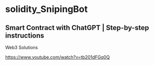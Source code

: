 # solidity_SnipingBot

## Smart Contract with ChatGPT | Step-by-step instructions
Web3 Solutions

https://www.youtube.com/watch?v=tb201dFGq0Q
